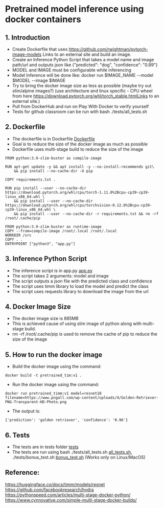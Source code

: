 # Pretrained model inference using docker containers
## 1. Introduction

-   Create Dockerfile that uses https://github.com/rwightman/pytorch-image-models Links to an external site and build an image.
-   Create an Inference Python Script that takes a model name and image path/url and outputs json like {"predicted": "dog", "confidence": "0.89"}
-   MODEL and IMAGE must be configurable while inferencing
-   Model Inference will be done like: docker run $IMAGE_NAME --model $MODEL --image $IMAGE
-   Try to bring the docker image size as less as possible (maybe try out slim/alpine images?) (use architecture and linux specific -   CPU wheel from here  https://download.pytorch.org/whl/torch_stable.htmlLinks to an external site.)
-   Pull from DockerHub and run on Play With Docker to verify yourself
-   Tests for github classroom can be run with   bash ./tests/all_tests.sh

## 2. Dockerfile 

-   The dockerfile is in Dockerfile [Dockerfile](Dockerfile)
-   Goal is to reduce the size of the docker image as much as possible 
-   Dockerfile uses multi-stage build to reduce the size of the image 

```
FROM python:3.9-slim-buster as compile-image

RUN apt-get update -y && apt install -y --no-install-recommends git\
    && pip install --no-cache-dir -U pip

COPY requirements.txt .

RUN pip install --user --no-cache-dir https://download.pytorch.org/whl/cpu/torch-1.11.0%2Bcpu-cp39-cp39-linux_x86_64.whl \
    && pip install --user --no-cache-dir https://download.pytorch.org/whl/cpu/torchvision-0.12.0%2Bcpu-cp39-cp39-linux_x86_64.whl \
    && pip install --user --no-cache-dir -r requirements.txt && rm -rf /root/.cache/pip

FROM python:3.9-slim-buster as runtime-image
COPY --from=compile-image /root/.local /root/.local
WORKDIR /src
COPY . .
ENTRYPOINT ["python3", "app.py"]
```

## 3. Inference Python Script

-   The inference script is in app.py [app.py](app.py)
-  The script takes 2 arguments: model and image
-  The script outputs a json file with the predicted class and confidence
-  The script uses timm library to load the model and predict the class
-  The script uses requests library to download the image from the url

## 4. Docker Image Size
-  The docker image size is 885MB
-  This is achieved cause of using slim image of python along with multi-stage build.
-  rm -rf /root/.cache/pip is used to remove the cache of pip to reduce the size of the image 

## 5. How to run the docker image 
-   Build the docker image using the command: 
```
docker build -t pretrained_tim:v1 .
```
-   Run the docker image using the command: 
```
docker run pretrained_timm:v1 model=resnet18 filename=https://www.pngall.com/wp-content/uploads/4/Golden-Retriever-PNG-Transparent-HD-Photo.png
```
-   The output is: 
```
{'prediction': 'golden retriever', 'confidence': '0.96'}
```

## 6. Tests 
-  The tests are in tests folder [tests](tests)
-  The tests are run using bash ./tests/all_tests.sh [all_tests.sh](tests/all_tests.sh), ./tests/bonus_test.sh [bonus_test.sh](tests/bonus_test.sh) (Works only on Linux/MacOS)

## Reference: 
https://huggingface.co/docs/timm/models/resnet
https://github.com/facebookresearch/hydra
https://pythonspeed.com/articles/multi-stage-docker-python/
https://www.cynnovative.com/simple-multi-stage-docker-builds/
